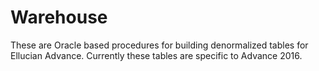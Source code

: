 # Warehouse

These are Oracle based procedures for building denormalized tables for Ellucian Advance.
Currently these tables are specific to Advance 2016.
